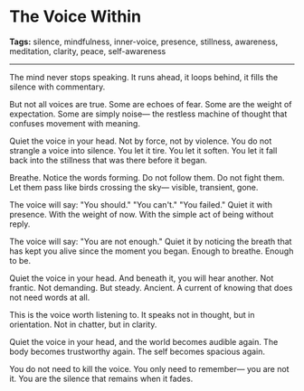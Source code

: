 # The Voice Within

**Tags:** silence, mindfulness, inner-voice, presence, stillness, awareness, meditation, clarity, peace, self-awareness

---

The mind never stops speaking.
It runs ahead,
it loops behind,
it fills the silence with commentary.

But not all voices are true.
Some are echoes of fear.
Some are the weight of expectation.
Some are simply noise—
the restless machine of thought
that confuses movement with meaning.

Quiet the voice in your head.
Not by force,
not by violence.
You do not strangle a voice into silence.
You let it tire.
You let it soften.
You let it fall back into the stillness
that was there before it began.

Breathe.
Notice the words forming.
Do not follow them.
Do not fight them.
Let them pass
like birds crossing the sky—
visible, transient, gone.

The voice will say:
"You should."
"You can't."
"You failed."
Quiet it with presence.
With the weight of now.
With the simple act of being
without reply.

The voice will say:
"You are not enough."
Quiet it by noticing the breath
that has kept you alive
since the moment you began.
Enough to breathe.
Enough to be.

Quiet the voice in your head.
And beneath it,
you will hear another.
Not frantic.
Not demanding.
But steady.
Ancient.
A current of knowing
that does not need words at all.

This is the voice worth listening to.
It speaks not in thought,
but in orientation.
Not in chatter,
but in clarity.

Quiet the voice in your head,
and the world becomes audible again.
The body becomes trustworthy again.
The self becomes spacious again.

You do not need to kill the voice.
You only need to remember—
you are not it.
You are the silence
that remains when it fades.

